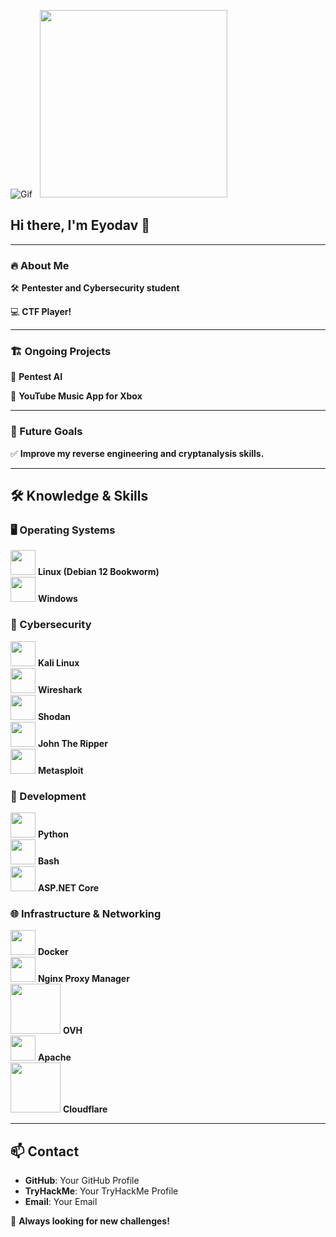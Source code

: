 ![Gif](https://media1.giphy.com/media/v1.Y2lkPTc5MGI3NjExbHlhcGt2MGZyNGU3bnNhandrOGg1bzhtbWdoenQ2dHdzY29rbHNraCZlcD12MV9pbnRlcm5hbF9naWZfYnlfaWQmY3Q9Zw/EaEWuES5SDSpcnOlRt/giphy.gif) &nbsp; <img src="https://www.icegif.com/wp-content/uploads/2023/05/icegif-565.gif" width="300px">

## Hi there, I'm Eyodav 👋  

---

### 🔥 About Me  

🛠 **Pentester and Cybersecurity student**  

💻 **CTF Player!**  

---

### 🏗️ Ongoing Projects  

🚀 **Pentest AI**  

🎵 **YouTube Music App for Xbox**  

---

### 🎯 Future Goals  

✅ **Improve my reverse engineering and cryptanalysis skills.**  

---

## 🛠️ Knowledge & Skills  

### 🖥️ Operating Systems  
<img src="https://upload.wikimedia.org/wikipedia/commons/3/35/Tux.svg" width="40px"> **Linux (Debian 12 Bookworm)**  
<img src="https://upload.wikimedia.org/wikipedia/commons/3/3a/Microsoft_windows_logo.png" width="40px"> **Windows**  

### 🔹 Cybersecurity  
<img src="https://upload.wikimedia.org/wikipedia/commons/thumb/a/a4/Kali-dragon-icon.svg/120px-Kali-dragon-icon.svg.png" width="40px"> **Kali Linux**  
<img src="https://www.vectorlogo.zone/logos/wireshark/wireshark-icon.svg" width="40px"> **Wireshark**  
<img src="https://www.vectorlogo.zone/logos/shodan/shodan-icon.svg" width="40px"> **Shodan**  
<img src="https://www.openwall.com/john/generic-john-logo.png" width="40px"> **John The Ripper**  
<img src="https://upload.wikimedia.org/wikipedia/commons/3/32/Metasploit_logo.png" width="40px"> **Metasploit**  

### 💾 Development  
<img src="https://cdn.jsdelivr.net/gh/devicons/devicon/icons/python/python-original.svg" width="40px"> **Python**  
<img src="https://cdn.jsdelivr.net/gh/devicons/devicon/icons/bash/bash-original.svg" width="40px"> **Bash**  
<img src="https://upload.wikimedia.org/wikipedia/commons/7/7d/Microsoft_.NET_logo.svg" width="40px"> **ASP.NET Core**  

### 🌐 Infrastructure & Networking  
<img src="https://cdn.jsdelivr.net/gh/devicons/devicon/icons/docker/docker-original.svg" width="40px"> **Docker**  
<img src="https://cdn.jsdelivr.net/gh/devicons/devicon/icons/nginx/nginx-original.svg" width="40px"> **Nginx Proxy Manager**  
<img src="https://upload.wikimedia.org/wikipedia/commons/0/0a/OVH_Cloud_logo.svg" width="80px"> **OVH**  
<img src="https://cdn.jsdelivr.net/gh/devicons/devicon/icons/apache/apache-original.svg" width="40px"> **Apache**  
<img src="https://upload.wikimedia.org/wikipedia/commons/5/5f/Cloudflare_Logo.png" width="80px"> **Cloudflare**  

---

## 📫 Contact  

- **GitHub**: Your GitHub Profile  
- **TryHackMe**: Your TryHackMe Profile  
- **Email**: Your Email  

🚀 **Always looking for new challenges!**  
